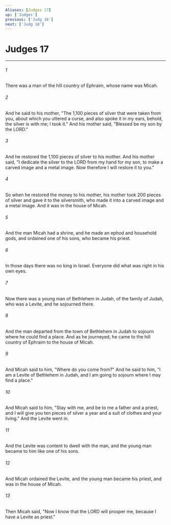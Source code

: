 ```yaml
---
Aliases: [Judges 17]
up: ['Judges']
previous: ['Judg 16']
next: ['Judg 18']
---
```

# Judges 17
***



###### 1 
There was a man of the hill country of Ephraim, whose name was Micah. 

###### 2 
And he said to his mother, "The 1,100 pieces of silver that were taken from you, about which you uttered a curse, and also spoke it in my ears, behold, the silver is with me; I took it." And his mother said, "Blessed be my son by the LORD." 

###### 3 
And he restored the 1,100 pieces of silver to his mother. And his mother said, "I dedicate the silver to the LORD from my hand for my son, to make a carved image and a metal image. Now therefore I will restore it to you." 

###### 4 
So when he restored the money to his mother, his mother took 200 pieces of silver and gave it to the silversmith, who made it into a carved image and a metal image. And it was in the house of Micah. 

###### 5 
And the man Micah had a shrine, and he made an ephod and household gods, and ordained one of his sons, who became his priest. 

###### 6 
In those days there was no king in Israel. Everyone did what was right in his own eyes. 

###### 7 
Now there was a young man of Bethlehem in Judah, of the family of Judah, who was a Levite, and he sojourned there. 

###### 8 
And the man departed from the town of Bethlehem in Judah to sojourn where he could find a place. And as he journeyed, he came to the hill country of Ephraim to the house of Micah. 

###### 9 
And Micah said to him, "Where do you come from?" And he said to him, "I am a Levite of Bethlehem in Judah, and I am going to sojourn where I may find a place." 

###### 10 
And Micah said to him, "Stay with me, and be to me a father and a priest, and I will give you ten pieces of silver a year and a suit of clothes and your living." And the Levite went in. 

###### 11 
And the Levite was content to dwell with the man, and the young man became to him like one of his sons. 

###### 12 
And Micah ordained the Levite, and the young man became his priest, and was in the house of Micah. 

###### 13 
Then Micah said, "Now I know that the LORD will prosper me, because I have a Levite as priest."
